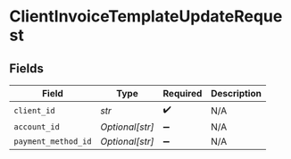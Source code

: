 # ClientInvoiceTemplateUpdateRequest


## Fields

| Field               | Type                | Required            | Description         |
| ------------------- | ------------------- | ------------------- | ------------------- |
| `client_id`         | *str*               | :heavy_check_mark:  | N/A                 |
| `account_id`        | *Optional[str]*     | :heavy_minus_sign:  | N/A                 |
| `payment_method_id` | *Optional[str]*     | :heavy_minus_sign:  | N/A                 |